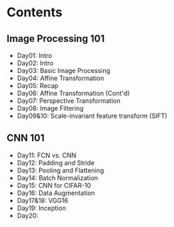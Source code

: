 ﻿# Contents
## Image Processing 101

 - Day01: Intro
 - Day02: Intro
 - Day03: Basic Image Processing
 - Day04: Affine Transformation
 - Day05: Recap
 - Day06: Affine Transformation (Cont'd)
 - Day07: Perspective Transformation
 - Day08: Image Filtering
 - Day09&10: Scale-invariant feature transform (SIFT)

## CNN 101

 - Day11: FCN vs. CNN
 - Day12: Padding and Stride
 - Day13: Pooling and Flattening
 - Day14: Batch Normalization
 - Day15: CNN for CIFAR-10
 - Day16: Data Augmentation
 - Day17&18: VGG16
 - Day19: Inception
 - Day20: 

